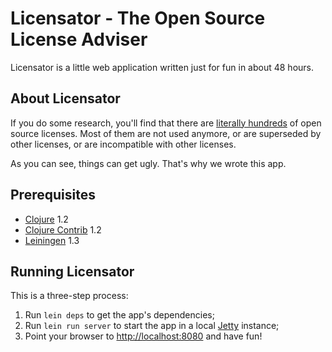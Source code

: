 Licensator - The Open Source License Adviser
============================================

Licensator is a little web application written just for fun in about 48 hours.


About Licensator
----------------

If you do some research, you'll find that there are [literally hundreds][oss-licenses]  of open source licenses. Most of them are not used anymore, or are superseded by other licenses, or are incompatible with other licenses.

As you can see, things can get ugly. That's why we wrote this app.


Prerequisites
-------------

* [Clojure][clj] 1.2
* [Clojure Contrib][contrib] 1.2
* [Leiningen][lein] 1.3


Running Licensator
------------------

This is a three-step process:

1. Run `lein deps` to get the app's dependencies;
2. Run `lein run server` to start the app in a local [Jetty][jetty] instance;
3. Point your browser to [http://localhost:8080][dev] and have fun!


[clj]: http://clojure.org/
[compojure]: http://github.com/weavejester/compojure
[contrib]: http://github.com/clojure/clojure-contrib
[dev]: http://localhost:8080
[jetty]: http://jetty.codehaus.org/jetty/
[lein]: http://github.com/technomancy/leiningen
[oss-licenses]: http://opensource.org/licenses/
